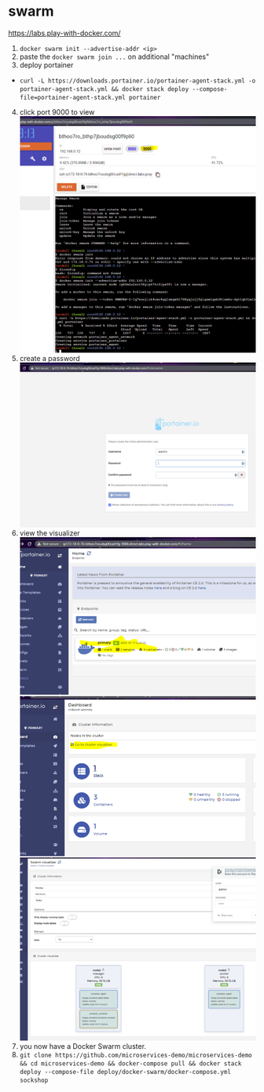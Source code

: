 # swarm

https://labs.play-with-docker.com/

1. `docker swarm init --advertise-addr <ip>`
2. paste the `docker swarm join ...` on additional "machines"
3. deploy portainer
  - `curl -L https://downloads.portainer.io/portainer-agent-stack.yml -o portainer-agent-stack.yml && docker stack deploy --compose-file=portainer-agent-stack.yml portainer`
4. click port 9000 to view
![port9k](./Capture.PNG)
5. create a password
![pass](./Capture2.PNG)
6. view the visualizer
![viz1](./Capture4.PNG)
![viz2](./Capture5.PNG)
![viz3](./Capture6.PNG)
7. you now have a Docker Swarm cluster.
8. `git clone https://github.com/microservices-demo/microservices-demo && cd microservices-demo && docker-compose pull && docker stack deploy --compose-file deploy/docker-swarm/docker-compose.yml sockshop`
